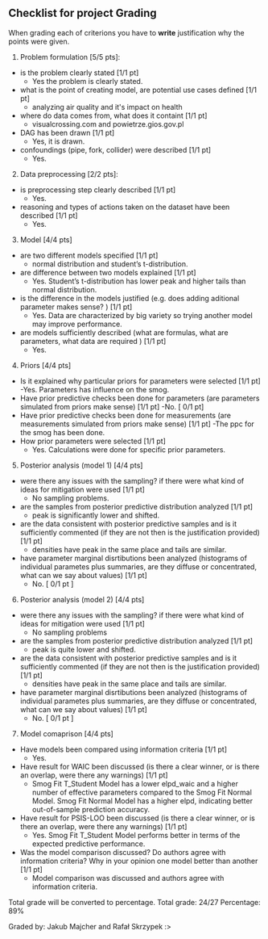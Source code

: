 
## Checklist for project Grading

When grading each of criterions you have to **write** justification why the points were given. 

1. Problem formulation [5/5 pts]:
  - is the problem clearly stated [1/1 pt]
    - Yes the problem is clearly stated. 
  - what is the point of creating model, are potential use cases defined [1/1 pt]
    - analyzing air quality and it's impact on health
  - where do data comes from, what does it containt [1/1 pt]
    - visualcrossing.com and powietrze.gios.gov.pl 
  - DAG has been drawn [1/1 pt]
    - Yes, it is drawn.
  - confoundings (pipe, fork, collider) were described [1/1 pt]
    - Yes. 
2. Data preprocessing [2/2 pts]:
  - is preprocessing step clearly described [1/1 pt]
    - Yes. 
  - reasoning and types of actions taken on the dataset have been described [1/1 pt]
    - Yes. 
3. Model [4/4 pts]
  - are two different models specified [1/1 pt] 
    - normal distribution and student’s t-distribution.  
  - are difference between two models explained [1/1 pt]
    - Yes. Student’s t-distribution has lower peak and higher tails than normal distribution. 
  - is the difference in the models justified (e.g. does adding aditional parameter makes sense? ) [1/1 pt]
    - Yes. Data are characterized by big variety so trying another model may improve performance.
  - are models sufficiently described (what are formulas, what are parameters, what data are required ) [1/1 pt]
    - Yes. 
4. Priors [4/4 pts] 
  - Is it explained why particular priors for parameters were selected [1/1 pt]
    -Yes. Parameters has influence on the smog.
  - Have prior predictive checks been done for parameters (are parameters simulated from priors make sense) [1/1 pt]
    -No. [ 0/1 pt]
  - Have prior predictive checks been done for measurements (are measurements simulated from priors make sense) [1/1 pt]
    -The ppc for the smog has been done.
  - How prior parameters were selected [1/1 pt] 
    - Yes. Calculations were done for specific prior parameters.
5. Posterior analysis (model 1) [4/4 pts] 
  - were there any issues with the sampling? if there were what kind of ideas for mitigation were used [1/1 pt]
    - No sampling problems. 
  - are the samples from posterior predictive distribution analyzed [1/1 pt]
    - peak is significantly lower and shifted.
  - are the data consistent with posterior predictive samples and is it sufficiently commented (if they are not then is the justification provided) [1/1 pt]
    - densities have peak in the same place and tails are similar. 
  - have parameter marginal disrtibutions been analyzed (histograms of individual parametes plus summaries, are they diffuse or concentrated, what can we say about values) [1/1 pt]  
    - No. [ 0/1 pt ]
6. Posterior analysis (model 2) [4/4 pts] 
  - were there any issues with the sampling? if there were what kind of ideas for mitigation were used [1/1 pt]
    - No sampling problems
  - are the samples from posterior predictive distribution analyzed [1/1 pt]
    - peak is quite lower and shifted.
  - are the data consistent with posterior predictive samples and is it sufficiently commented (if they are not then is the justification provided) [1/1 pt]
    - densities have peak in the same place and tails are similar. 
  - have parameter marginal disrtibutions been analyzed (histograms of individual parametes plus summaries, are they diffuse or concentrated, what can we say about values) [1/1 pt]  
    - No. [ 0/1 pt ]
7. Model comaprison [4/4 pts]
  - Have models been compared using information criteria [1/1 pt]
    - Yes. 
  - Have result for WAIC been discussed (is there a clear winner, or is there an overlap, were there any warnings) [1/1 pt]
    - Smog Fit T_Student Model has a lower elpd_waic and a higher number of
    effective parameters  compared to the Smog Fit Normal Model. Smog Fit Normal Model has a higher elpd, indicating better out-of-sample prediction accuracy.
  - Have result for PSIS-LOO been discussed (is there a clear winner, or is there an overlap, were there any warnings) [1/1 pt]
    - Yes. Smog Fit T_Student Model performs better in terms of the expected predictive performance.
  - Was the model comparison discussed? Do authors agree with information criteria? Why in your opinion one model better than another [1/1 pt]
    - Model comparison was discussed and authors agree with information criteria.

Total grade will be converted to percentage.
 Total grade: 24/27 Percentage: 89%

Graded by: Jakub Majcher and Rafał Skrzypek :>


